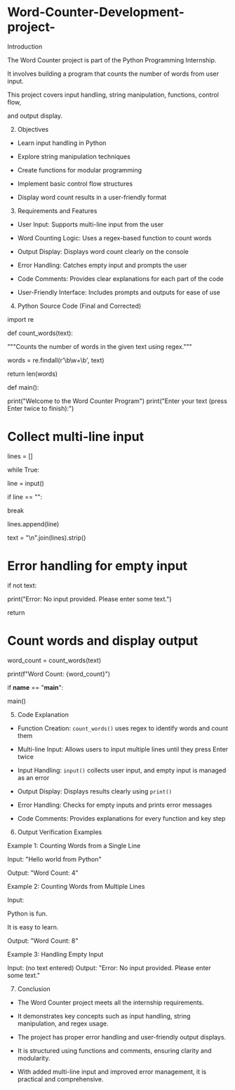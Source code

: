 # Word-Counter-Development-project-

Introduction

The Word Counter project is part of the Python Programming Internship. 

It involves building a program that counts the number of words from user input. 

This project covers input handling, string manipulation, functions, control flow, 

and output display.

2. Objectives

- Learn input handling in Python

- Explore string manipulation techniques

- Create functions for modular programming

- Implement basic control flow structures

- Display word count results in a user-friendly format

3. Requirements and Features

- User Input: Supports multi-line input from the user

- Word Counting Logic: Uses a regex-based function to count words

- Output Display: Displays word count clearly on the console

- Error Handling: Catches empty input and prompts the user

- Code Comments: Provides clear explanations for each part of the code

- User-Friendly Interface: Includes prompts and outputs for ease of use

4. Python Source Code (Final and Corrected)

import re

def count_words(text):

 """Counts the number of words in the given text using regex."""

 words = re.findall(r'\b\w+\b', text)

 return len(words)

def main():

 print("Welcome to the Word Counter Program")
 print("Enter your text (press Enter twice to finish):")

 # Collect multi-line input

 lines = []

 while True:

 line = input()

 if line == "":

 break

 lines.append(line)

 text = "\n".join(lines).strip()

 

 # Error handling for empty input

 if not text:

 print("Error: No input provided. Please enter some text.")

 return

 

 # Count words and display output

 word_count = count_words(text)

 print(f"Word Count: {word_count}")

if __name__ == "__main__":

 main()

5. Code Explanation

- Function Creation: `count_words()` uses regex to identify words and count them

- Multi-line Input: Allows users to input multiple lines until they press Enter twice

- Input Handling: `input()` collects user input, and empty input is managed as an error

- Output Display: Displays results clearly using `print()`

- Error Handling: Checks for empty inputs and prints error messages

- Code Comments: Provides explanations for every function and key step

6. Output Verification Examples

Example 1: Counting Words from a Single Line

Input: "Hello world from Python"

Output: "Word Count: 4"

Example 2: Counting Words from Multiple Lines

Input:

Python is fun.

It is easy to learn.

Output: "Word Count: 8"

Example 3: Handling Empty Input

Input: (no text entered)
Output: "Error: No input provided. Please enter some text." 

7. Conclusion

- The Word Counter project meets all the internship requirements.

- It demonstrates key concepts such as input handling, string manipulation, and regex usage.

- The project has proper error handling and user-friendly output displays.

- It is structured using functions and comments, ensuring clarity and modularity.

- With added multi-line input and improved error management, it is practical and comprehensive.
